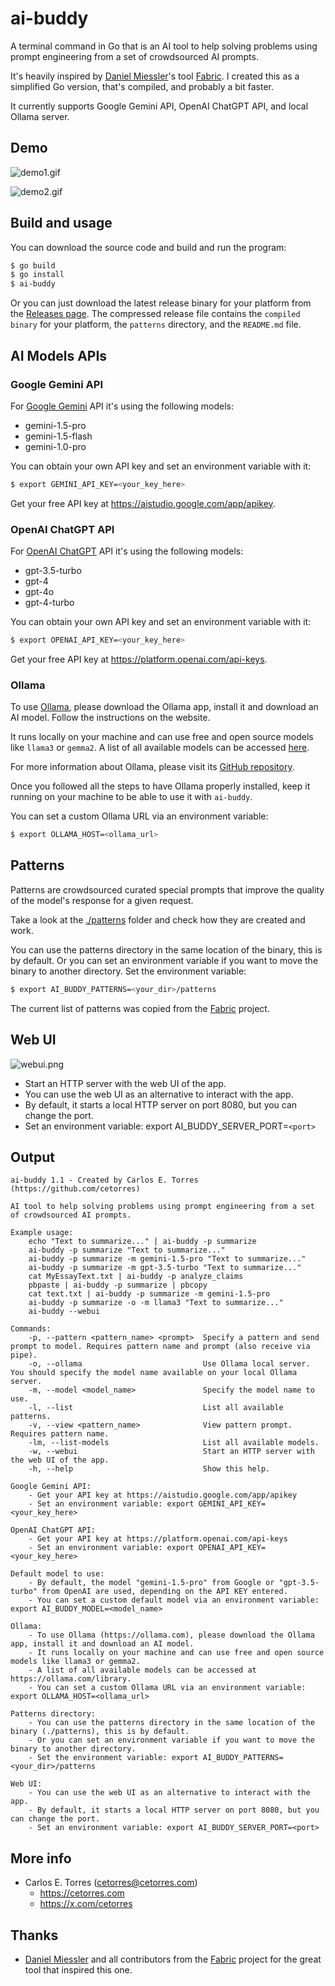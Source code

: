 # ai-buddy

A terminal command in Go that is an AI tool to help solving problems using prompt engineering from a set of crowdsourced AI prompts.

It's heavily inspired by [Daniel Miessler](https://github.com/danielmiessler)'s tool [Fabric](https://github.com/danielmiessler/fabric). I created this as a simplified Go version, that's compiled, and probably a bit faster.

It currently supports Google Gemini API, OpenAI ChatGPT API, and local Ollama server.

## Demo

![demo1.gif](./demo1.gif)

![demo2.gif](./demo2.gif)

## Build and usage

You can download the source code and build and run the program:

```sh
$ go build
$ go install
$ ai-buddy
```

Or you can just download the latest release binary for your platform from the [Releases page](https://github.com/cetorres/ai-buddy/releases). The compressed release file contains the `compiled binary` for your platform, the `patterns` directory, and the `README.md` file.

## AI Models APIs

### Google Gemini API

For [Google Gemini](https://gemini.google.com/app) API it's using the following models:

- gemini-1.5-pro
- gemini-1.5-flash
- gemini-1.0-pro

You can obtain your own API key and set an environment variable with it:

```sh
$ export GEMINI_API_KEY=<your_key_here>
```

Get your free API key at <https://aistudio.google.com/app/apikey>.

### OpenAI ChatGPT API

For [OpenAI ChatGPT](https://chat.openai.com/) API it's using the following models:

- gpt-3.5-turbo
- gpt-4
- gpt-4o
- gpt-4-turbo

You can obtain your own API key and set an environment variable with it:

```sh
$ export OPENAI_API_KEY=<your_key_here>
```

Get your free API key at <https://platform.openai.com/api-keys>.

### Ollama

To use [Ollama](https://ollama.com), please download the Ollama app, install it and download an AI model. Follow the instructions on the website.

It runs locally on your machine and can use free and open source models like `llama3` or `gemma2`. A list of all available models can be accessed [here](https://ollama.com/library).

For more information about Ollama, please visit its [GitHub repository](https://github.com/ollama/ollama).

Once you followed all the steps to have Ollama properly installed, keep it running on your machine to be able to use it with `ai-buddy`.

You can set a custom Ollama URL via an environment variable:

```sh
$ export OLLAMA_HOST=<ollama_url>
```

## Patterns

Patterns are crowdsourced curated special prompts that improve the quality of the model's response for a given request.

Take a look at the [./patterns](./patterns/) folder and check how they are created and work.

You can use the patterns directory in the same location of the binary, this is by default. Or you can set an environment variable if you want to move the binary to another directory. Set the environment variable: 

```sh
$ export AI_BUDDY_PATTERNS=<your_dir>/patterns
```

The current list of patterns was copied from the [Fabric](https://github.com/danielmiessler/fabric) project.

## Web UI

![webui.png](./webui.png)

- Start an HTTP server with the web UI of the app.
- You can use the web UI as an alternative to interact with the app.
- By default, it starts a local HTTP server on port 8080, but you can change the port.
- Set an environment variable: export AI_BUDDY_SERVER_PORT=`<port>`

## Output

```
ai-buddy 1.1 - Created by Carlos E. Torres (https://github.com/cetorres)

AI tool to help solving problems using prompt engineering from a set of crowdsourced AI prompts.

Example usage:
	echo "Text to summarize..." | ai-buddy -p summarize
	ai-buddy -p summarize "Text to summarize..."
	ai-buddy -p summarize -m gemini-1.5-pro "Text to summarize..."
	ai-buddy -p summarize -m gpt-3.5-turbo "Text to summarize..."
	cat MyEssayText.txt | ai-buddy -p analyze_claims
	pbpaste | ai-buddy -p summarize | pbcopy
	cat text.txt | ai-buddy -p summarize -m gemini-1.5-pro
	ai-buddy -p summarize -o -m llama3 "Text to summarize..."
	ai-buddy --webui

Commands:
	-p, --pattern <pattern_name> <prompt>  Specify a pattern and send prompt to model. Requires pattern name and prompt (also receive via pipe).
	-o, --ollama                           Use Ollama local server. You should specify the model name available on your local Ollama server.
	-m, --model <model_name>               Specify the model name to use.
	-l, --list                             List all available patterns.
	-v, --view <pattern_name>              View pattern prompt. Requires pattern name.
	-lm, --list-models                     List all available models.
	-w, --webui                            Start an HTTP server with the web UI of the app.
	-h, --help                             Show this help.

Google Gemini API:
	- Get your API key at https://aistudio.google.com/app/apikey
	- Set an environment variable: export GEMINI_API_KEY=<your_key_here>

OpenAI ChatGPT API:
	- Get your API key at https://platform.openai.com/api-keys
	- Set an environment variable: export OPENAI_API_KEY=<your_key_here>

Default model to use:
	- By default, the model "gemini-1.5-pro" from Google or "gpt-3.5-turbo" from OpenAI are used, depending on the API KEY entered.
	- You can set a custom default model via an environment variable: export AI_BUDDY_MODEL=<model_name>

Ollama:
	- To use Ollama (https://ollama.com), please download the Ollama app, install it and download an AI model.
	- It runs locally on your machine and can use free and open source models like llama3 or gemma2.
	- A list of all available models can be accessed at https://ollama.com/library.
	- You can set a custom Ollama URL via an environment variable: export OLLAMA_HOST=<ollama_url>

Patterns directory:
	- You can use the patterns directory in the same location of the binary (./patterns), this is by default.
	- Or you can set an environment variable if you want to move the binary to another directory.
	- Set the environment variable: export AI_BUDDY_PATTERNS=<your_dir>/patterns

Web UI:
	- You can use the web UI as an alternative to interact with the app.
	- By default, it starts a local HTTP server on port 8080, but you can change the port.
	- Set an environment variable: export AI_BUDDY_SERVER_PORT=<port>
```

## More info

- Carlos E. Torres (<cetorres@cetorres.com>)
  - <https://cetorres.com>
  - <https://x.com/cetorres>

## Thanks

- [Daniel Miessler](https://github.com/danielmiessler) and all contributors from the [Fabric](https://github.com/danielmiessler/fabric) project for the great tool that inspired this one.
